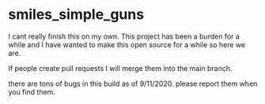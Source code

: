 # smiles_simple_guns
I cant really finish this on my own. This project has been a burden for a while and I have wanted to make this open source for a while so here we are.

If people create pull requests I will merge them into the main branch.

there are tons of bugs in this build as of 9/11/2020. please report them when you find them.
